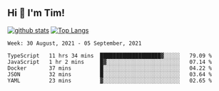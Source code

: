 ## Hi 👋 I'm Tim!
  
  [![github stats](https://github-readme-stats.vercel.app/api?username=thostetler&theme=dracula&count_private=true&show_icons=true)](https://github.com/thostetler/github-readme-stats)
  [![Top Langs](https://github-readme-stats.vercel.app/api/top-langs/?username=thostetler&layout=compact&count_private=true&theme=dracula&show_icons=true)](https://github.com/thostetler/github-readme-stats)
 
<!--START_SECTION:waka-->
```text
Week: 30 August, 2021 - 05 September, 2021

TypeScript   11 hrs 34 mins  ███████████████████▓░░░░░   79.09 % 
JavaScript   1 hr 2 mins     █▓░░░░░░░░░░░░░░░░░░░░░░░   07.14 % 
Docker       37 mins         █░░░░░░░░░░░░░░░░░░░░░░░░   04.22 % 
JSON         32 mins         █░░░░░░░░░░░░░░░░░░░░░░░░   03.64 % 
YAML         23 mins         ▓░░░░░░░░░░░░░░░░░░░░░░░░   02.65 % 
```
<!--END_SECTION:waka-->
